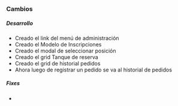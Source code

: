 <h3>Cambios</h3>
<h5>Desarrollo</h5>
<ul>
    <li>Creado el link del menú de administración</li>
    <li>Creado el Modelo de Inscripciones</li>
    <li>Creado el modal de seleccionar posición</li>
    <li>Creado el grid Tanque de reserva</li>
    <li>Creado el grid de historial pedidos</li>
    <li>Ahora luego de registrar un pedido se va al historial de pedidos</li>
</ul>

<h5>Fixes</h5>
<ul>
<li></li>
</ul>